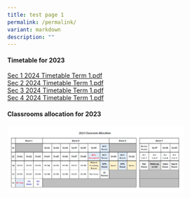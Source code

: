 ```yaml
---
title: test page 1
permalink: /permalink/
variant: markdown
description: ""
---
```


#### Timetable for 2023

[Sec 1 2024 Timetable Term 1.pdf](/files/2024_timetable_sec1_term1_v2.pdf) <br>
[Sec 2 2024 Timetable Term 1.pdf](/files/2024_timetable_sec2_term1_v2.pdf)<br>
[Sec 3 2024 Timetable Term 1.pdf](/files/2024_timetable_sec3_term1_v2.pdf)<br>
[Sec 4 2024 Timetable Term 1.pdf](/files/2024_timetable_sec4_term1_v2.pdf)

#### Classrooms allocation for 2023

<img style="width:80%" src="/images/class2023.png">